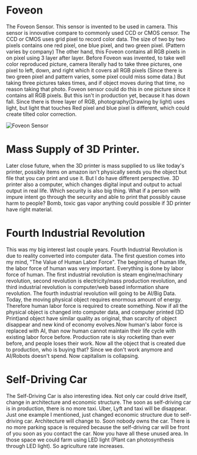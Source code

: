 # Foveon
The Foveon Sensor. This sensor is invented to be used in camera. This sensor is
innovative compare to commonly used CCD or CMOS censor. The CCD or CMOS uses grid pixel to record color data. The size of two by two pixels contains one red pixel, one blue pixel, and two green pixel. (Pattern varies by company) The other hand, this Foveon contains all RGB pixels in on pixel using 3 layer after layer. Before Foveon was invented, to take well color reproduced picture, camera literally had to take three pictures, one pixel to left, down, and right which it covers all RGB pixels (Since there is two green pixel and pattern varies, some pixel could miss some data.) But taking three pictures takes times, and if object moves during that time, no reason taking that photo. Foveon sensor could do this in one picture since it contains all RGB pixels. But this isn't in production yet, because it has down fall. Since there is three layer of RGB, photography(Drawing by light) uses light, but light that touches Red pixel and blue pixel is different, which could create tilted color correction.

![Foveon Sensor](http://www.foveon.com/files/FilmMosaicX3.jpg)

# Mass Supply of 3D Printer.
Later close future, when the 3D printer is mass supplied to us like today's printer, possibly items on amazon isn't physically sends you the object but file that you can print and use it. But I do have different perspective. 3D printer also a computer, which changes digital input and output to actual output in real life. Which security is also big thing. What if a person with impure intent go through the security and able to print that possibly cause harm to people? Bomb, toxic gas vapor anything could possible if 3D printer have right material.

# Fourth Industrial Revolution
This was my big interest last couple years. Fourth Industrial Revolution is due to reality converted into computer data. The first question comes into my mind, "The Value of Human Labor Force". The beginning of human life, the labor force of human was very important. Everything is done by labor force of human. The first industrial revolution is steam engine/machinary revolution, second revolution is electricity/mass production revolution, and third industrial revolution is computer/web based information share revolution. The fourth industrial revolution will going to be AI/Big Data. Today, the moving physical object requires enormous amount of energy. Therefore human labor force is required to create something. Now if all the physical object is changed into computer data, and computer printed (3D Print)and object have similar quality as original, than scarcity of object disappear and new kind of economy evolves.Now human's labor force is replaced with AI, than now human cannot maintain their life cycle with existing labor force before. Production rate is sky rocketing than ever before, and people loses their work. Now all the object that is created due to production, who is buying that? Since we don't work anymore and AI/Robots doesn't spend. Now capitalism is collapsing.

# Self-Driving Car
The Self-Driving Car is also interesting idea. Not only car could drive itself, change in architecture and economic structure. The soon as self-driving car is in production, there is no more taxi. Uber, Lyft and taxi will be disappear. Just one example I mentioned, just changed economic structure due to self-driving car. Architecture will change to. Soon nobody owns the car. There is no more parking space is required because the self-driving car will be front of you soon as you contact the car. Now you have all these unused area. In those space we could farm using LED light (Plant can photosynthesis through LED light). So agriculture rate increases.

